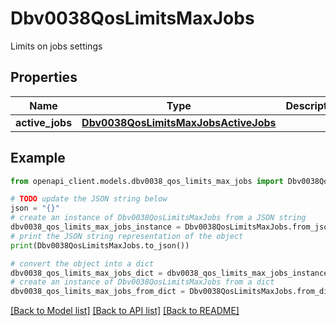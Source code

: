 # Dbv0038QosLimitsMaxJobs

Limits on jobs settings

## Properties

Name | Type | Description | Notes
------------ | ------------- | ------------- | -------------
**active_jobs** | [**Dbv0038QosLimitsMaxJobsActiveJobs**](Dbv0038QosLimitsMaxJobsActiveJobs.md) |  | [optional] 

## Example

```python
from openapi_client.models.dbv0038_qos_limits_max_jobs import Dbv0038QosLimitsMaxJobs

# TODO update the JSON string below
json = "{}"
# create an instance of Dbv0038QosLimitsMaxJobs from a JSON string
dbv0038_qos_limits_max_jobs_instance = Dbv0038QosLimitsMaxJobs.from_json(json)
# print the JSON string representation of the object
print(Dbv0038QosLimitsMaxJobs.to_json())

# convert the object into a dict
dbv0038_qos_limits_max_jobs_dict = dbv0038_qos_limits_max_jobs_instance.to_dict()
# create an instance of Dbv0038QosLimitsMaxJobs from a dict
dbv0038_qos_limits_max_jobs_from_dict = Dbv0038QosLimitsMaxJobs.from_dict(dbv0038_qos_limits_max_jobs_dict)
```
[[Back to Model list]](../README.md#documentation-for-models) [[Back to API list]](../README.md#documentation-for-api-endpoints) [[Back to README]](../README.md)


